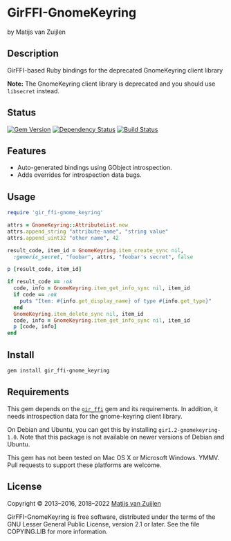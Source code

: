 # GirFFI-GnomeKeyring

by Matijs van Zuijlen

## Description

GirFFI-based Ruby bindings for the deprecated GnomeKeyring client library

**Note:** The GnomeKeyring client library is deprecated and you should use `libsecret` instead.

## Status

[![Gem Version](https://badge.fury.io/rb/gir_ffi-gnome_keyring.png)](http://badge.fury.io/rb/gir_ffi-gnome_keyring)
[![Dependency Status](https://gemnasium.com/mvz/gir_ffi-gnome_keyring.png)](https://gemnasium.com/mvz/gir_ffi-gnome_keyring)
[![Build Status](https://travis-ci.org/mvz/gir_ffi-gnome_keyring.png?branch=master)](https://travis-ci.org/mvz/gir_ffi-gnome_keyring)

## Features

* Auto-generated bindings using GObject introspection.
* Adds overrides for introspection data bugs.

## Usage

```ruby
require 'gir_ffi-gnome_keyring'

attrs = GnomeKeyring::AttributeList.new
attrs.append_string "attribute-name", "string value"
attrs.append_uint32 "other name", 42

result_code, item_id = GnomeKeyring.item_create_sync nil,
  :generic_secret, "foobar", attrs, "foobar's secret", false

p [result_code, item_id]

if result_code == :ok
  code, info = GnomeKeyring.item_get_info_sync nil, item_id
  if code == :ok
    puts "Item: #{info.get_display_name} of type #{info.get_type}"
  end
  GnomeKeyring.item_delete_sync nil, item_id
  code, info = GnomeKeyring.item_get_info_sync nil, item_id
  p [code, info]
end
```

## Install

```bash
gem install gir_ffi-gnome_keyring
```

## Requirements

This gem depends on the [`gir_ffi`](https://rubygems.org/gems/gir_ffi) gem and
its requirements. In addition, it needs introspection data for the
gnome-keyring client library.

On Debian and Ubuntu, you can get this by installing `gir1.2-gnomekeyring-1.0`.
Note that this package is not available on newer versions of Debian and Ubuntu.

This gem has not been tested on Mac OS X or Microsoft Windows. YMMV. Pull
requests to support these platforms are welcome.

## License

Copyright &copy; 2013&ndash;2016, 2018&ndash;2022 [Matijs van Zuijlen](http://www.matijs.net)

GirFFI-GnomeKeyring is free software, distributed under the terms of the GNU
Lesser General Public License, version 2.1 or later. See the file COPYING.LIB
for more information.
